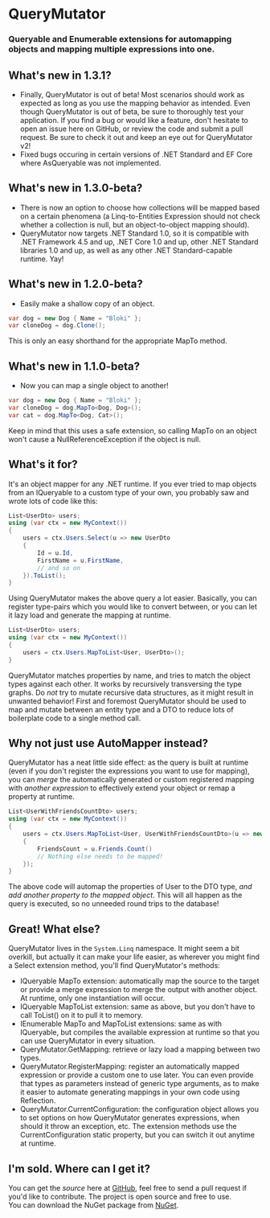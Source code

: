 QueryMutator
============

### Queryable and Enumerable extensions for automapping objects and mapping multiple expressions into one.

What's new in 1.3.1?
-------------------------
* Finally, QueryMutator is out of beta! Most scenarios should work as expected as long as you use the mapping
behavior as intended. Even though QueryMutator is out of beta, be sure to thoroughly test your application. If you
find a bug or would like a feature, don't hesitate to open an issue here on GitHub, or review the code and submit 
a pull request. Be sure to check it out and keep an eye out for QueryMutator v2!
* Fixed bugs occuring in certain versions of .NET Standard and EF Core where AsQueryable was not implemented.

What's new in 1.3.0-beta?
-------------------------
* There is now an option to choose how collections will be mapped based on a certain phenomena (a Linq-to-Entities 
Expression should not check whether a collection is null, but an object-to-object mapping should).
* QueryMutator now targets .NET Standard 1.0, so it is compatible with .NET Framework 4.5 and up, .NET Core 1.0 and 
up, other .NET Standard libraries 1.0 and up, as well as any other .NET Standard-capable runtime. Yay!

What's new in 1.2.0-beta?
-------------------------
* Easily make a shallow copy of an object.
```c#
var dog = new Dog { Name = "Bloki" };
var cloneDog = dog.Clone();
```
This is only an easy shorthand for the appropriate MapTo method.

What's new in 1.1.0-beta?
-------------------------
* Now you can map a single object to another!
```c#
var dog = new Dog { Name = "Bloki" };
var cloneDog = dog.MapTo<Dog, Dog>();
var cat = dog.MapTo<Dog, Cat>();
```
Keep in mind that this uses a safe extension, so calling MapTo on an object won't cause a 
NullReferenceException if the object is null.

What's it for?
--------------

It's an object mapper for any .NET runtime. If you ever tried to map objects 
from an IQueryable to a custom type of your own, you probably saw and wrote lots of code like this:
```c#
List<UserDto> users;
using (var ctx = new MyContext())
{
    users = ctx.Users.Select(u => new UserDto
    {
        Id = u.Id,
        FirstName = u.FirstName,
        // and so on
    }).ToList();
}
```

Using QueryMutator makes the above query a lot easier. Basically, you can register type-pairs which you 
would like to convert between, or you can let it lazy load and generate the mapping at runtime.

```c#
List<UserDto> users;
using (var ctx = new MyContext())
{
    users = ctx.Users.MapToList<User, UserDto>();
}
```

QueryMutator matches properties by name, and tries to match the object types against each other. It works 
by recursively transversing the type graphs. Do _not_ try to mutate recursive data structures, as it might
result in unwanted behavior! First and foremost QueryMutator should be used to map and mutate between an
entity type and a DTO to reduce lots of boilerplate code to a single method call.

Why not just use AutoMapper instead?
------------------------------------

QueryMutator has a neat little side effect: as the query is built at runtime (even if you don't register the 
expressions you want to use for mapping), you can *merge* the automatically generated or custom registered 
mapping with _another expression_ to effectively extend your object or remap a property at runtime.

```c#
List<UserWithFriendsCountDto> users;
using (var ctx = new MyContext())
{
    users = ctx.Users.MapToList<User, UserWithFriendsCountDto>(u => new UserWithFriendsCountDto 
    {
        FriendsCount = u.Friends.Count()
		// Nothing else needs to be mapped!
    });
}
```

The above code will automap the properties of User to the DTO type, *and add another property to the 
mapped object*. This will all happen as the query is executed, so no unneeded round trips to the database!

Great! What else?
-----------------

QueryMutator lives in the ```System.Linq``` namespace. It might seem a bit overkill, but actually it can
make your life easier, as wherever you might find a Select extension method, you'll find QueryMutator's methods:
* IQueryable MapTo extension: automatically map the source to the target or provide a merge expression to merge
the output with another object. At runtime, only one instantiation will occur.
* IQueryable MapToList extension: same as above, but you don't have to call ToList() on it to pull it to memory.
* IEnumerable MapTo and MapToList extensions: same as with IQueryable, but compiles the available expression at
runtime so that you can use QueryMutator in every situation.
* QueryMutator.GetMapping: retrieve or lazy load a mapping between two types.
* QueryMutator.RegisterMapping: register an automatically mapped expression or provide a custom one to use 
later. You can even provide that types as parameters instead of generic type arguments, as to make it easier to 
automate generating mappings in your own code using Reflection.
* QueryMutator.CurrentConfiguration: the configuration object allows you to set options on how QueryMutator
generates expressions, when should it throw an exception, etc. The extension methods use the
CurrentConfiguration static property, but you can switch it out anytime at runtime.

I'm sold. Where can I get it?
-----------------------------

You can get the *source* here at [GitHub](https://github.com/yugabe/QueryMutator), feel free to send a pull 
request if you'd like to contribute. The project is open source and free to use.  
You can download the NuGet package from [NuGet](https://www.nuget.org/packages/QueryMutator/).
